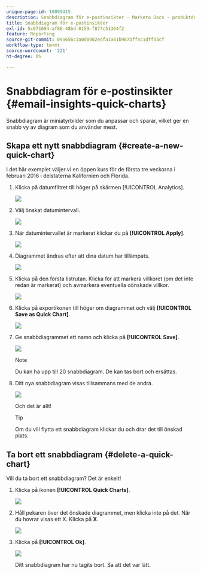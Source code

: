 ```yaml
---
unique-page-id: 10099415
description: Snabbdiagram för e-postinsikter - Marketo Docs - produktdokumentation
title: Snabbdiagram för e-postinsikter
exl-id: 5c071694-af86-48bd-8159-f877c51364f2
feature: Reporting
source-git-commit: 09a656c3a0d0002edfa1a61b987bff4c1dff33cf
workflow-type: tm+mt
source-wordcount: '221'
ht-degree: 0%

---
```


# Snabbdiagram för e-postinsikter {#email-insights-quick-charts}

Snabbdiagram är miniatyrbilder som du anpassar och sparar, vilket ger en snabb vy av diagram som du använder mest.

## Skapa ett nytt snabbdiagram {#create-a-new-quick-chart}

I det här exemplet väljer vi en öppen kurs för de första tre veckorna i februari 2016 i delstaterna Kalifornien och Florida.

1. Klicka på datumfiltret till höger på skärmen [!UICONTROL Analytics].

   ![](assets/one-1.png)

1. Välj önskat datumintervall.

   ![](assets/two-2.png)

1. När datumintervallet är markerat klickar du på **[!UICONTROL Apply]**.

   ![](assets/three-2.png)

1. Diagrammet ändras efter att dina datum har tillämpats.

   ![](assets/four.png)

1. Klicka på den första listrutan. Klicka för att markera villkoret (om det inte redan är markerat) och avmarkera eventuella oönskade villkor.

   ![](assets/5.png)

1. Klicka på exportikonen till höger om diagrammet och välj **[!UICONTROL Save as Quick Chart]**.

   ![](assets/six.png)

1. Ge snabbdiagrammet ett namn och klicka på **[!UICONTROL Save]**.

   ![](assets/seven.png)

   >[!NOTE]
   >
   >Du kan ha upp till 20 snabbdiagram. De kan tas bort och ersättas.

1. Ditt nya snabbdiagram visas tillsammans med de andra.

   ![](assets/8.png)

   Och det är allt!

   >[!TIP]
   >
   >Om du vill flytta ett snabbdiagram klickar du och drar det till önskad plats.

## Ta bort ett snabbdiagram {#delete-a-quick-chart}

Vill du ta bort ett snabbdiagram? Det är enkelt!

1. Klicka på ikonen **[!UICONTROL Quick Charts]**.

   ![](assets/nine.png)

1. Håll pekaren över det önskade diagrammet, men klicka inte på det. När du hovrar visas ett X. Klicka på **X**.

   ![](assets/ten.png)

1. Klicka på **[!UICONTROL Ok]**.

   ![](assets/eleven.png)

   Ditt snabbdiagram har nu tagits bort. Sa att det var lätt.
